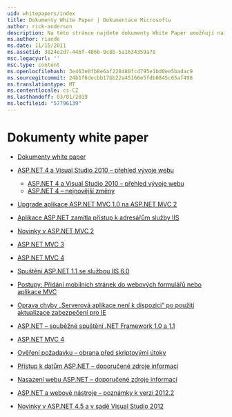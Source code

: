 ```yaml
---
uid: whitepapers/index
title: Dokumenty White Paper | Dokumentace Microsoftu
author: rick-anderson
description: Na této stránce najdete dokumenty White Paper umožňují nainstalovat a nakonfigurovat prostředí ASP.NET a vám pomůžou při psaní zabezpečené, rychlé a flexibilní aplikací ASP.NET.
ms.author: riande
ms.date: 11/15/2011
ms.assetid: 3824e2d7-446f-406b-9c8b-5a1634359a78
msc.legacyurl: ''
msc.type: content
ms.openlocfilehash: 3e463e0fb8e6af228480fc4795e1bd0ee5badac9
ms.sourcegitcommit: 24b1f6decbb17bb22a45166e5fdb0845c65af498
ms.translationtype: MT
ms.contentlocale: cs-CZ
ms.lasthandoff: 03/01/2019
ms.locfileid: "57796139"
---
```

<a name="whitepapers"></a>Dokumenty white paper
====================
- [Dokumenty white paper](overview.md)
- [ASP.NET 4 a Visual Studio 2010 – přehled vývoje webu](aspnet4/index.md)

    - [ASP.NET 4 a Visual Studio 2010 – přehled vývoje webu](aspnet4/overview.md)
    - [ASP.NET 4 – nejnovější změny](aspnet4/breaking-changes.md)
- [Upgrade aplikace ASP.NET MVC 1.0 na ASP.NET MVC 2](aspnet-mvc2-upgrade-notes.md)
- [Aplikace ASP.NET zamítla přístup k adresářům služby IIS](denied-access-to-iis-directories.md)
- [Novinky v ASP.NET MVC 2](what-is-new-in-aspnet-mvc.md)
- [ASP.NET MVC 3](mvc3-release-notes.md)
- [ASP.NET MVC 4](mvc4-beta-release-notes.md)
- [Spuštění ASP.NET 1.1 se službou IIS 6.0](aspnet-and-iis6.md)
- [Postupy: Přidání mobilních stránek do webových formulářů nebo aplikace MVC](add-mobile-pages-to-your-aspnet-web-forms-mvc-application.md)
- [Oprava chyby „Serverová aplikace není k dispozici“ po použití aktualizace zabezpečení pro IE](ms03-32-issue.md)
- [ASP.NET – souběžné spuštění .NET Framework 1.0 a 1.1](side-by-side-with-10.md)
- [ASP.NET MVC 4](mvc4-release-notes.md)
- [Ověření požadavku – obrana před skriptovými útoky](request-validation.md)
- [Přístup k datům ASP.NET – doporučené zdroje informací](aspnet-data-access-content-map.md)
- [Nasazení webu ASP.NET – doporučené zdroje informací](aspnet-web-deployment-content-map.md)
- [ASP.NET a webové nástroje – poznámky k verzi 2012.2](aspnet-and-web-tools-20122-release-notes.md)
- [Novinky v ASP.NET 4.5 a v sadě Visual Studio 2012](whats-new-in-aspnet-45-and-visual-studio-2012.md)
